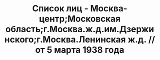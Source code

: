 ---
title: Список лиц - Москва-центр;Московская область;г.Москва.ж.д.им.Дзержинского;г.Москва.Ленинская
  ж.д. // от 5 марта 1938 года
description: РГАСПИ, ф.17, т.7, оп.171, дело 415, лист 10
images:
- /disk/pictures/v07/17-171-415-010.jpg
- /disk/pictures/v07/17-171-415-011.jpg
- /disk/pictures/v07/17-171-415-012.jpg
- /disk/pictures/v07/17-171-415-013.jpg
- /disk/pictures/v07/17-171-415-014.jpg
- /disk/pictures/v07/17-171-415-015.jpg
---